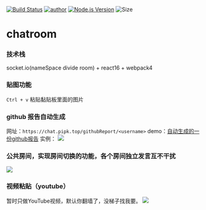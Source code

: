 [![Build Status](https://travis-ci.org/pengliheng/chatroom.svg?branch=master)](https://travis-ci.org/pengliheng/chatroom)
[![author](https://img.shields.io/badge/author-peng-blue.svg)](https://www.penlh.com)
[![Node.js Version](https://img.shields.io/badge/node.js-9.2.0-blue.svg)](http://nodejs.org/download)
![Size](https://github-size-badge.herokuapp.com/pengliheng/chatroom.svg)


# chatroom

### 技术栈
socket.io(nameSpace divide room) + react16 + webpack4

<!-- ```
pandora start --name dashboard --env "DASHBORAD_PORT=8080 DASHBOARD_HOST=0.0.0.0" --npm pandora-dashboard
```
to look backend [dashboard](http://pipk.top:9081/application/chatroom/stdout) -->

### 贴图功能
`Ctrl + v` 粘贴黏贴板里面的图片

### github 报告自动生成
网址：`https://chat.pipk.top/githubReport/<username>`
demo：[自动生成的一份github报告](https://chat.pipk.top/githubReport/pengliheng)
实例：
![](https://static.pipk.top/chat/public/6982254054091583.png)




### 公共房间，实现房间切换的功能，各个房间独立发言互不干扰
![](https://dn-cnode.qbox.me/FpR0cuh5jf-hjYHriRPj0b08cod5)


### 视频粘贴（youtube）
暂时只做YouTube视频，默认你翻墙了，没梯子找我要。
![](https://static.pipk.top/chat/public/43023493822484316.png)